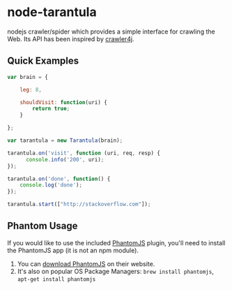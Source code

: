 # node-tarantula

nodejs crawler/spider which provides a simple interface for crawling the Web. Its API has been inspired by [crawler4j](https://code.google.com/p/crawler4j/).

## Quick Examples

```js
var brain = {

    leg: 8,

    shouldVisit: function(uri) {
        return true;
    }

};

var tarantula = new Tarantula(brain);

tarantula.on('visit', function (uri, req, resp) {
	  console.info('200', uri);
});

tarantula.on('done', function() { 
    console.log('done'); 
});

tarantula.start(["http://stackoverflow.com"]);
```

## Phantom Usage

If you would like to use the included [PhantomJS](http://phantomjs.org/) plugin, you'll need to install the PhantomJS app (it is not an npm module).
1. You can [download PhantomJS](http://code.google.com/p/phantomjs/downloads/list) on their website.
2. It's also on popular OS Package Managers: `brew install phantomjs`, `apt-get install phantomjs`
